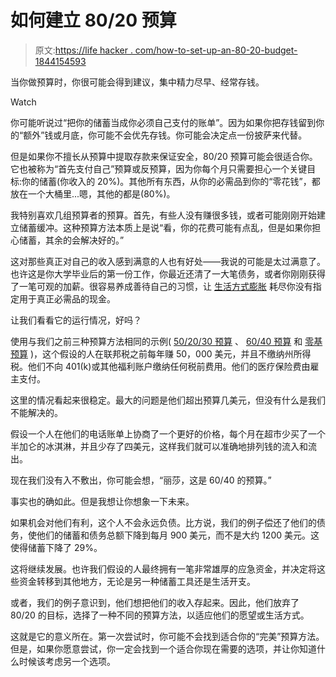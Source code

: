 # 如何建立 80/20 预算

> 原文:[https://life hacker . com/how-to-set-up-an-80-20-budget-1844154593](https://lifehacker.com/how-to-set-up-an-80-20-budget-1844154593)

当你做预算时，你很可能会得到建议，集中精力尽早、经常存钱。

Watch

你可能听说过“把你的储蓄当成你必须自己支付的账单”。因为如果你把存钱留到你的“额外”钱或月底，你可能不会优先存钱。你可能会决定点一份披萨来代替。

但是如果你不擅长从预算中提取存款来保证安全，80/20 预算可能会很适合你。它也被称为“首先支付自己”预算或反预算，因为你每个月只需要担心一个关键目标:你的储蓄(你收入的 20%)。其他所有东西，从你的必需品到你的“零花钱”，都放在一个大桶里...嗯，其他的都是(80%)。

我特别喜欢几组预算者的预算。首先，有些人没有赚很多钱，或者可能刚刚开始建立储蓄缓冲。这种预算方法本质上是说“看，你的花费可能有点乱，但是如果你担心储蓄，其余的会解决好的。”

这对那些真正对自己的收入感到满意的人也有好处——我说的可能是太过满意了。也许这是你大学毕业后的第一份工作，你最近还清了一大笔债务，或者你刚刚获得了一笔可观的加薪。很容易养成善待自己的习惯，让 [生活方式膨胀](https://twocents.lifehacker.com/calculate-your-personal-inflation-rate-to-keep-lifestyl-1765036100) 耗尽你没有指定用于真正必需品的现金。

让我们看看它的运行情况，好吗？

使用与我们之前三种预算方法相同的示例( [50/20/30 预算](https://twocents.lifehacker.com/how-to-set-up-a-50-20-30-budget-1843889336) 、 [60/40 预算](https://twocents.lifehacker.com/how-to-set-up-a-60-40-budget-1843985810?rev=1592426261405) 和 [零基预算](https://twocents.lifehacker.com/how-to-set-up-a-zero-based-budget-1844071656) )，这个假设的人在联邦税之前每年赚 50，000 美元，并且不缴纳州所得税。他们不向 401(k)或其他福利账户缴纳任何税前费用。他们的医疗保险费由雇主支付。

这里的情况看起来很稳定。最大的问题是他们超出预算几美元，但没有什么是我们不能解决的。

假设一个人在他们的电话账单上协商了一个更好的价格，每个月在超市少买了一个半加仑的冰淇淋，并且少存了四美元，这样我们就可以准确地排列钱的流入和流出。

现在我们没有入不敷出，你可能会想，“丽莎，这是 60/40 的预算。”

事实也的确如此。但是我想让你想象一下未来。

如果机会对他们有利，这个人不会永远负债。比方说，我们的例子偿还了他们的债务，使他们的储蓄和债务总额下降到每月 900 美元，而不是大约 1200 美元。这使得储蓄下降了 29%。

这将继续发展。也许我们假设的人最终拥有一笔非常雄厚的应急资金，并决定将这些资金转移到其他地方，无论是另一种储蓄工具还是生活开支。

或者，我们的例子意识到，他们想把他们的收入存起来。因此，他们放弃了 80/20 的目标，选择了一种不同的预算方法，以适应他们的愿望或生活方式。

这就是它的意义所在。第一次尝试时，你可能不会找到适合你的“完美”预算方法。但是，如果你愿意尝试，你一定会找到一个适合你现在需要的选项，并让你知道什么时候该考虑另一个选项。